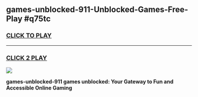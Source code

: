 
## games-unblocked-911-Unblocked-Games-Free-Play #q75tc
<h3>
<a href="https://us.freeplayer.one?title=games-unblocked-911&ref=9M">CLICK TO PLAY</a></h3>
<hr>

<h3>
<a href="https://us.freeplayer.one?title=games-unblocked-911&ref=9M">CLICK 2 PLAY</a>
  
</h3>

<a href="https://us.freeplayer.one?title=games-unblocked-911&ref=9M"><img src="https://clearcache.store/games.png"></a>


**games-unblocked-911 games unblocked: Your Gateway to Fun and Accessible Online Gaming**

